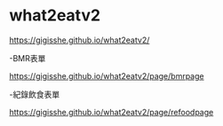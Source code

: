 # what2eatv2
https://gigisshe.github.io/what2eatv2/

-BMR表單

https://gigisshe.github.io/what2eatv2/page/bmrpage

-紀錄飲食表單

https://gigisshe.github.io/what2eatv2/page/refoodpage
